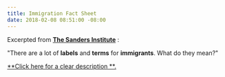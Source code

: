 ```yaml
---
title: Immigration Fact Sheet
date: 2018-02-08 08:51:00 -08:00
---
```


Excerpted from [**The Sanders Institute**](https://www.sandersinstitute.com/issues/immigration) :

"There are a lot of **labels** and **terms** for **immigrants**.  What do they mean?"

[**Click here for a clear description **.](https://www.sandersinstitute.com/issues/immigration)
